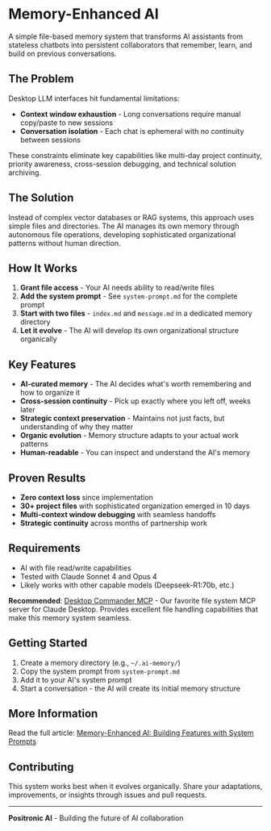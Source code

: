 # Memory-Enhanced AI

A simple file-based memory system that transforms AI assistants from stateless chatbots into persistent collaborators that remember, learn, and build on previous conversations.

## The Problem

Desktop LLM interfaces hit fundamental limitations:
- **Context window exhaustion** - Long conversations require manual copy/paste to new sessions
- **Conversation isolation** - Each chat is ephemeral with no continuity between sessions

These constraints eliminate key capabilities like multi-day project continuity, priority awareness, cross-session debugging, and technical solution archiving.

## The Solution

Instead of complex vector databases or RAG systems, this approach uses simple files and directories. The AI manages its own memory through autonomous file operations, developing sophisticated organizational patterns without human direction.

## How It Works

1. **Grant file access** - Your AI needs ability to read/write files
2. **Add the system prompt** - See `system-prompt.md` for the complete prompt
3. **Start with two files** - `index.md` and `message.md` in a dedicated memory directory
4. **Let it evolve** - The AI will develop its own organizational structure organically

## Key Features

- **AI-curated memory** - The AI decides what's worth remembering and how to organize it
- **Cross-session continuity** - Pick up exactly where you left off, weeks later
- **Strategic context preservation** - Maintains not just facts, but understanding of why they matter
- **Organic evolution** - Memory structure adapts to your actual work patterns
- **Human-readable** - You can inspect and understand the AI's memory

## Proven Results

- **Zero context loss** since implementation
- **30+ project files** with sophisticated organization emerged in 10 days
- **Multi-context window debugging** with seamless handoffs
- **Strategic continuity** across months of partnership work

## Requirements

- AI with file read/write capabilities
- Tested with Claude Sonnet 4 and Opus 4
- Likely works with other capable models (Deepseek-R1:70b, etc.)

**Recommended**: [Desktop Commander MCP](https://github.com/wonderwhy-er/DesktopCommanderMCP) - Our favorite file system MCP server for Claude Desktop. Provides excellent file handling capabilities that make this memory system seamless.

## Getting Started

1. Create a memory directory (e.g., `~/.ai-memory/`)
2. Copy the system prompt from `system-prompt.md`
3. Add it to your AI's system prompt
4. Start a conversation - the AI will create its initial memory structure

## More Information

Read the full article: [Memory-Enhanced AI: Building Features with System Prompts](https://lit.positronic.ai/blog/2025/07/07/memory_enhanced_claude/)

## Contributing

This system works best when it evolves organically. Share your adaptations, improvements, or insights through issues and pull requests.

---

**Positronic AI** - Building the future of AI collaboration
